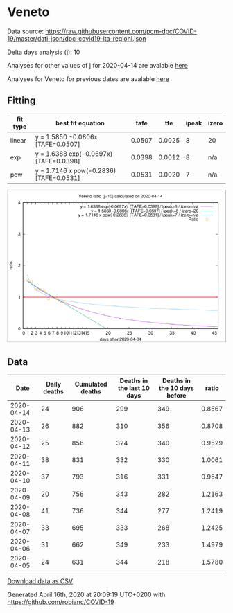 # Veneto

Data source: https://raw.githubusercontent.com/pcm-dpc/COVID-19/master/dati-json/dpc-covid19-ita-regioni.json

Delta days analysis (j): 10

Analyses for other values of j for 2020-04-14 are avalable [here](../2020-04-14/README.md)

Analyses for Veneto for previous dates are avalable [here](../README.md)

## Fitting 
|fit type|best fit equation|tafe|tfe|ipeak|izero|
|-------|-----|--------|------|---|---|
|linear|y = 1.5850 -0.0806x  [TAFE=0.0507]|0.0507|0.0025|8|20|
|exp|y = 1.6388 exp(-0.0697x)  [TAFE=0.0398]|0.0398|0.0012|8|n/a|
|pow|y = 1.7146 x pow(-0.2836)  [TAFE=0.0531]|0.0531|0.0020|7|n/a|

![Plot](COVID-19_veneto_j10_2020-04-14.png)

## Data
|Date|Daily deaths|Cumulated deaths|Deaths in the last 10 days|Deaths in the 10 days before|ratio|
|----|----------|-----------|-------|--------------------|-----|
|2020-04-14|24|906|299|349|0.8567|
|2020-04-13|26|882|310|356|0.8708|
|2020-04-12|25|856|324|340|0.9529|
|2020-04-11|38|831|332|330|1.0061|
|2020-04-10|37|793|316|331|0.9547|
|2020-04-09|20|756|343|282|1.2163|
|2020-04-08|41|736|344|277|1.2419|
|2020-04-07|33|695|333|268|1.2425|
|2020-04-06|31|662|349|233|1.4979|
|2020-04-05|24|631|344|218|1.5780|

[Download data as CSV](COVID-19_veneto_j10_2020-04-14.csv)

Generated April 16th, 2020 at 20:09:19 UTC+0200 with https://github.com/robianc/COVID-19
